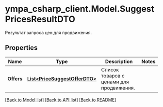 # ympa_csharp_client.Model.SuggestPricesResultDTO
Результат запроса цен для продвижения.

## Properties

Name | Type | Description | Notes
------------ | ------------- | ------------- | -------------
**Offers** | [**List&lt;PriceSuggestOfferDTO&gt;**](PriceSuggestOfferDTO.md) | Список товаров с ценами для продвижения. | 

[[Back to Model list]](../README.md#documentation-for-models) [[Back to API list]](../README.md#documentation-for-api-endpoints) [[Back to README]](../README.md)

